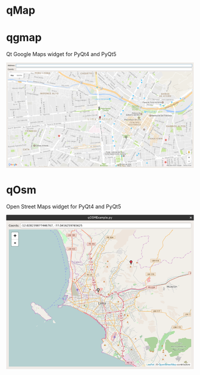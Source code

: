 # qMap

qgmap
====

Qt Google Maps widget for PyQt4 and PyQt5 

![](img/GmapScreenshot.png) 

qOsm
====

Open Street Maps widget for PyQt4 and PyQt5 

![](img/OSMScreenshot.png) 